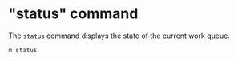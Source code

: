 # "status" command

The `status` command displays the state of the current work queue.

```
m status
```
